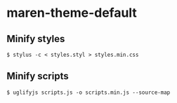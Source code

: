 # maren-theme-default

## Minify styles

```
$ stylus -c < styles.styl > styles.min.css
```

## Minify scripts

```
$ uglifyjs scripts.js -o scripts.min.js --source-map
```
